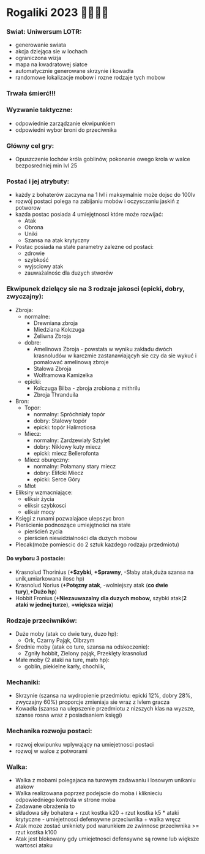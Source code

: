 # Rogaliki 2023 🤙🏾🤙🏾



### Swiat: Uniwersum LOTR:
- generowanie swiata
- akcja dziejąca sie w lochach
- ograniczona wizja
- mapa na kwadratowej siatce 
- automatycznie generowane skrzynie i kowadła 
- randomowe lokalizacje mobow i rozne rodzaje tych mobow

### Trwała śmierć!!!

### Wyzwanie taktyczne:
- odpowiednie zarządzanie ekwipunkiem
- odpowiedni wybor broni do przeciwnika

### Główny cel gry:
- Opuszczenie lochów króla goblinów, pokonanie owego krola w walce bezposredniej min lvl 25

### Postać i jej atrybuty:
- każdy z bohaterów zaczyna na 1 lvl i maksymalnie może dojsc do 100lv
- rozwój postaci polega na zabijaniu mobów i oczysczaniu jaskiń z potworow
- kazda postac posiada 4 umiejętnosci które może rozwijać:
    - Atak 
    - Obrona
    - Uniki 
    - Szansa na atak krytyczny
- Postac posiada na stałe parametry zalezne od postaci:
    - zdrowie
    - szybkość
    - wyjsciowy atak
    - zauważalnośc dla duzych stworów 

### Ekwipunek dzielący sie na 3 rodzaje jakosci (epicki, dobry, zwyczajny):
- Zbroja:
    - normalne:
        - Drewniana zbroja 
        - Miedziana Kolczuga
        - Żeliwna Zbroja 
    - dobre:
        - Amelinowa Zbroja - powstała w wyniku zakładu dwóch krasnoludów w karczmie zastanawiającyh sie 
        czy da sie wykuć i pomalować amelinową zbroje
        - Stalowa Zbroja
        - Wolframowa Kamizelka
    - epicki:
        - Kolczuga Bilba - zbroja zrobiona z mithrilu
        - Zbroja Thranduila 
- Bron:
    - Topor:
        - normalny: Spróchniały topór 
        - dobry: Stalowy topór
        - epicki: topór Halirrotiosa
    - Miecz:
        - normalny: Zardzewiały Sztylet
        - dobry: Niklowy kuty miecz
        - epicki: miecz Bellerofonta
    - Miecz oburęczny:
        - normalny: Połamany stary miecz
        - dobry: Elifcki Miecz
        - epicki: Serce Góry 
    - Młot
- Eliksiry wzmacniające:
    - eliksir życia
    - eliksir szybkosci
    - eliksir mocy
- Księgi z runami pozwalajace ulepszyc bron
- Pierścienie podnoszące umiejętności na stałe
    - pierścień zycia
    - pierścień niewidzialności dla duzych mobow
- Plecak(może pomiescic do 2 sztuk kazdego rodzaju przedmiotu)
#### Do wyboru 3 postacie: 
- Krasnolud Thorinius (**+Szybki**, **+Sprawny**, -Słaby atak,duża szansa na unik,umiarkowana ilosc hp)
- Krasnolud Norius (**+Potęzny atak**, -wolniejszy atak (**co dwie tury**),**+Dużo hp**)
- Hobbit Fronius (**+Niezauwazalny dla duzych mobow,** szybki atak(**2 ataki w jednej turze**), **+większa wizja**)
### Rodzaje przeciwników:
- Duże moby (atak co dwie tury, duzo hp):
    - Ork, Czarny Pająk, Olbrzym
- Średnie moby (atak co ture, szansa na odskoczenie):
    - Zgniły hobbit, Zielony pająk, Przeklęty krasnolud
- Małe moby (2 ataki na ture, mało hp):
    - goblin, piekielne karły, chochlik,

### Mechaniki:
- Skrzynie (szansa na wydropienie przedmiotu: epicki 12%, dobry 28%, zwyczajny 60%) proporcje zmieniaja sie wraz z lvlem gracza
- Kowadła (szansa na ulepszenie przedmiotu z nizszych klas na wyzsze, szanse rosna wraz z posiadsaniem księgi)

### Mechanika rozwoju postaci:
- rozwoj ekwipunku wplywający na umiejetnosci postaci
- rozwoj w walce z potworami
### Walka:
- Walka z mobami polegajaca na turowym zadawaniu i losowym unikaniu atakow
- Walka realizowana poprzez podejscie do moba i kliknieciu odpowiedniego kontrola w strone moba
- Zadawane obrażenia to 
- składowa siły bohatera + rzut kostka k20 + rzut kostka k5 * ataki krytyczne - umiejetnosci defensywne przeciwnika + walka wręcz
- Atak moze zostać unikniety pod warunkiem ze zwinnosc przeciwnika >= rzut kostka k100
- Atak jest blokowany gdy umiejetnosci defensywne są rowne lub większe wartosci ataku
### 


